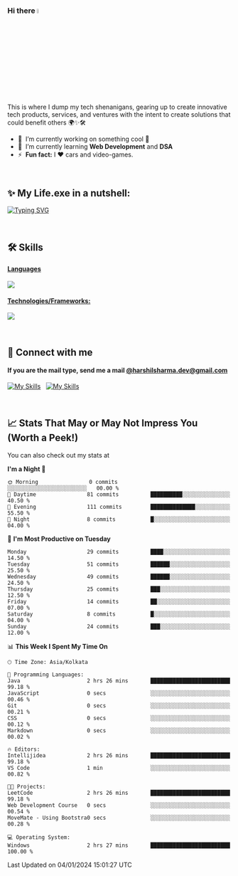 ### Hi there <a href="#"><img src="https://media.giphy.com/media/hvRJCLFzcasrR4ia7z/giphy.gif" width="5%"></a>

This is where I dump my tech shenanigans, gearing up to create innovative tech products, services, and ventures with the intent to create solutions that could benefit others 🌍✨🛠️

- 🔭 &nbsp;I’m currently working on something cool 🥶
- 🌱 &nbsp;I’m currently learning <strong>Web Development</strong> and <strong>DSA</strong>
- ⚡ &nbsp;<b>Fun fact:</b> I :heart: cars and video-games.

<br>

## ✨&nbsp;My Life.exe in a nutshell:

[![Typing SVG](https://readme-typing-svg.demolab.com?font=Poppins&size=65&duration=1800&pause=1200&color=F7F7F7&background=0D1117&center=true&vCenter=true&random=false&width=2420&height=300&lines=Hey+there%2C+I'm+Harshil;welcome+to+my+life.exe;Get+ready!+The+next+10+points+offer+a+peek+into+my+world;1%2F10%3A+I'm+Currently+pursuing+B.Tech+in+Computer+Science;2%2F10%3A+Coding+by+day%2C+gaming+by+code's+moonlight;3%2F10%3A+Mastering+skills+for+a+Koenigsegg-fueled+tomorrow;4%2F10%3A+I+excel+in+organized+everything%E2%80%94code%2C+spaces%2C+and+life;5%2F10%3A+Coffee%E2%80%94the+real+code+compiler+behind+my+smarts;6%2F10%3A+Learning+AI+to+make+tech+smarter+and+less+Terminator-y;7%2F10%3A+Obsessed+with+LeetCode%E2%80%94tackling+programming+puzzles+daily;8%2F10%3A+Java+holds+the+throne+in+my+coding+kingdom%E2%80%94top+dog;9%2F10%3A+Striving+to+craft+tech+solutions+that+better+the+world;10%2F10%3A+Working+to+leave+a+positive+impact%2C+doing+good+deeds+before+I+go!;thanks+for+diving+into+my+coding+tale%E2%80%94appreciate+it!;(%E3%80%83%EF%BF%A3%EF%B8%B6%EF%BF%A3)%E4%BA%BA(%EF%BF%A3%EF%B8%B6%EF%BF%A3%E3%80%83))](#)

<br>

## 🛠&nbsp;Skills
<p align="center">
  <a href="https://skillicons.dev">
   <h4>Languages</h4>
    <img src="https://skillicons.dev/icons?i=java,python,c,javascript,kotlin" />
    <h4>Technologies/Frameworks:</h4>
    <img src="https://skillicons.dev/icons?i=html,css,bootstrap,mysql,git,github,vscode,idea,androidstudio&perline=5" />
  </a>
</p>

<br>

## 🤝&nbsp;Connect with me
<h4>If you are the mail type, send me a mail <a href="mailto:harshilsharma.dev@gmail.com">@harshilsharma.dev@gmail.com</a></h4>

[![My Skills](https://skillicons.dev/icons?i=linkedin)](https://www.linkedin.com/in/harshilshrma/)
&nbsp;
[![My Skills](https://skillicons.dev/icons?i=twitter)](https://twitter.com/harshilshrma)

<br>

## 📈&nbsp;Stats That May or May Not Impress You (Worth a Peek!)
You can also check out my stats at 

<!--START_SECTION:waka-->
**I'm a Night 🦉** 

```text
🌞 Morning                0 commits           ░░░░░░░░░░░░░░░░░░░░░░░░░   00.00 % 
🌆 Daytime                81 commits          ██████████░░░░░░░░░░░░░░░   40.50 % 
🌃 Evening                111 commits         ██████████████░░░░░░░░░░░   55.50 % 
🌙 Night                  8 commits           █░░░░░░░░░░░░░░░░░░░░░░░░   04.00 % 
```
📅 **I'm Most Productive on Tuesday** 

```text
Monday                   29 commits          ████░░░░░░░░░░░░░░░░░░░░░   14.50 % 
Tuesday                  51 commits          ██████░░░░░░░░░░░░░░░░░░░   25.50 % 
Wednesday                49 commits          ██████░░░░░░░░░░░░░░░░░░░   24.50 % 
Thursday                 25 commits          ███░░░░░░░░░░░░░░░░░░░░░░   12.50 % 
Friday                   14 commits          ██░░░░░░░░░░░░░░░░░░░░░░░   07.00 % 
Saturday                 8 commits           █░░░░░░░░░░░░░░░░░░░░░░░░   04.00 % 
Sunday                   24 commits          ███░░░░░░░░░░░░░░░░░░░░░░   12.00 % 
```


📊 **This Week I Spent My Time On** 

```text
🕑︎ Time Zone: Asia/Kolkata

💬 Programming Languages: 
Java                     2 hrs 26 mins       █████████████████████████   99.18 % 
JavaScript               0 secs              ░░░░░░░░░░░░░░░░░░░░░░░░░   00.46 % 
Git                      0 secs              ░░░░░░░░░░░░░░░░░░░░░░░░░   00.21 % 
CSS                      0 secs              ░░░░░░░░░░░░░░░░░░░░░░░░░   00.12 % 
Markdown                 0 secs              ░░░░░░░░░░░░░░░░░░░░░░░░░   00.02 % 

🔥 Editors: 
Intellijidea             2 hrs 26 mins       █████████████████████████   99.18 % 
VS Code                  1 min               ░░░░░░░░░░░░░░░░░░░░░░░░░   00.82 % 

🐱‍💻 Projects: 
LeetCode                 2 hrs 26 mins       █████████████████████████   99.18 % 
Web Development Course   0 secs              ░░░░░░░░░░░░░░░░░░░░░░░░░   00.54 % 
MoveMate - Using Bootstra0 secs              ░░░░░░░░░░░░░░░░░░░░░░░░░   00.28 % 

💻 Operating System: 
Windows                  2 hrs 27 mins       █████████████████████████   100.00 % 
```


 Last Updated on 04/01/2024 15:01:27 UTC
<!--END_SECTION:waka-->



